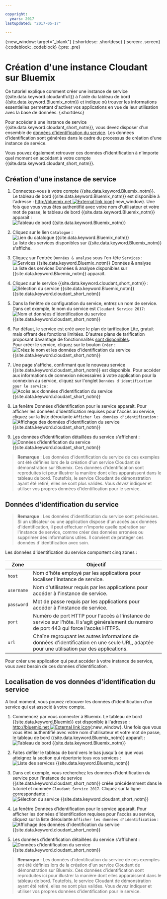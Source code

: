 ```yaml
---

copyright:
  years: 2017
lastupdated: "2017-05-17"

---
```


{:new_window: target="_blank"}
{:shortdesc: .shortdesc}
{:screen: .screen}
{:codeblock: .codeblock}
{:pre: .pre}

# Création d'une instance Cloudant sur Bluemix

Ce tutoriel explique comment créer une instance de service
{{site.data.keyword.cloudantfull}} à l'aide du tableau de bord
{{site.data.keyword.Bluemix_notm}} et indique où trouver les informations
essentielles permettant d'activer vos applications en vue de leur utilisation avec la
base de données.
{:shortdesc}

Pour accéder à une instance de service
{{site.data.keyword.cloudant_short_notm}}, vous devez disposer d'un ensemble de
[données d'identification du service](#the-service-credentials).
Les données d'identification sont générées dans le cadre du processus de création d'une instance de service. 

Vous pouvez également retrouver ces données d'identification à n'importe quel
moment en accédant à votre compte {{site.data.keyword.cloudant_short_notm}}.

## Création d'une instance de service

1.  Connectez-vous à votre compte {{site.data.keyword.Bluemix_notm}}.<br/>
Le tableau de bord {{site.data.keyword.Bluemix_notm}} est disponible à l'adresse :
    [http://bluemix.net ![External link icon](../images/launch-glyph.svg "External link icon")](http://bluemix.net){:new_window}.
    Une fois que vous vous êtes authentifié avec votre nom d'utilisateur et votre mot de passe, le tableau de bord {{site.data.keyword.Bluemix_notm}} apparaît :<br/>
    ![Tableau de bord {{site.data.keyword.Bluemix_notm}}](images/img0001.png)

2.  Cliquez sur le lien `Catalogue` :<br/>
    ![Lien du catalogue {{site.data.keyword.Bluemix_notm}}](images/img0002.png)<br/>
    La liste des services disponibles sur {{site.data.keyword.Bluemix_notm}} s'affiche. 

3.  Cliquez sur l'entrée `Données & analyse` sous l'en-tête `Services` :<br/>
    ![Services {{site.data.keyword.Bluemix_notm}} Données & analyse](images/img0003.png)<br/>
    La liste des services Données & analyse disponibles sur {{site.data.keyword.Bluemix_notm}} apparaît.

4.  Cliquez sur le service {{site.data.keyword.cloudant_short_notm}} :<br>
    ![Sélection du service {{site.data.keyword.Bluemix_notm}} {{site.data.keyword.cloudant_short_notm}}](images/img0004.png)

5.  Dans la fenêtre de configuration du service, entrez un nom de service.
    Dans cet exemple, le nom du service est `Cloudant Service 2017`:<br/>
    ![Nom et données d'identification du service {{site.data.keyword.cloudant_short_notm}}](images/img0005.png)

6.  Par défaut, le service est créé avec le plan de tarification Lite, gratuit mais offrant des fonctions limitées.
    D'autres plans de tarification proposant davantage de fonctionnalités [sont disponibles](../offerings/bluemix.html).<br/>
    Pour créer le service, cliquez sur le bouton `Créer` :<br/>
    ![Créez le nom et les données d'identification du service {{site.data.keyword.cloudant_short_notm}}](images/img0006.png)

7.  Une page s'affiche, confirmant que le nouveau service {{site.data.keyword.cloudant_short_notm}} est disponible.
    Pour accéder aux informations de connexion nécessaires à votre application pour la connexion au service, cliquez sur l'onglet `Données d'identification pour le service` :<br/>
    ![Accès aux données d'identification du service {{site.data.keyword.cloudant_short_notm}}](images/img0007.png)

8.  La fenêtre Données d'identification pour le service apparaît.
    Pour afficher les données d'identification requises pour l'accès au service, cliquez
sur la liste déroulante `Afficher les données d'identification` :<br/>
    ![Affichage des données d'identification du service {{site.data.keyword.cloudant_short_notm}}](images/img0008.png)

9.  Les données d'identification détaillées du service s'affichent : <br/>
    ![Données d'identification du service {{site.data.keyword.cloudant_short_notm}}](images/img0009.png)

>   **Remarque** : Les données d'identification du service de ces exemples
    ont été définies lors de la création d'un service Cloudant de démonstration sur Bluemix.
    Ces données d'identification sont reproduites ici pour illustrer la manière dont elles apparaissent dans le tableau de bord.
    Toutefois, le service Cloudant de démonstration ayant été retiré, elles ne sont plus
valides. Vous _devez_ indiquer et utiliser vos propres
données d'identification pour le service.
## Données d'identification du service

>   **Remarque** : Les données d'identification du service sont précieuses. 
    Si un utilisateur ou une application dispose d'un accès aux données d'identification,
il peut effectuer n'importe quelle opération sur l'instance de service, comme créer des
données erronées ou supprimer des informations utiles.
    Il convient de protéger ces données d'identification avec soin.

Les données d'identification du service comportent cinq zones : 

Zone       | Objectif
-----------|--------
`host`     | Nom d'hôte employé par les applications pour localiser l'instance de service. 
`username` | Nom d'utilisateur requis par les applications pour accéder à l'instance de service. 
`password` | Mot de passe requis par les applications pour accéder à l'instance de service. 
`port`     | Numéro de port HTTP pour l'accès à l'instance de service sur l'hôte. Il s'agit généralement du numéro de port 443 qui force l'accès HTTPS.
`url`      | Chaîne regroupant les autres informations de données d'identification en une seule URL, adaptée pour une utilisation par des applications.

Pour créer une application qui peut accéder à votre instance de service, vous avez besoin de ces données d'identification. 

## Localisation de vos données d'identification du service

A tout moment, vous pouvez retrouver les données d'identification d'un service qui est associé à votre compte.

1.  Commencez par vous connecter à Bluemix.
    Le tableau de bord {{site.data.keyword.Bluemix}} est disponible à l'adresse :
    [http://bluemix.net ![External link icon](../images/launch-glyph.svg "External link icon")](http://bluemix.net){:new_window}.
    Une fois que vous vous êtes authentifié avec votre nom d'utilisateur et votre mot de
passe, le tableau de bord {{site.data.keyword.Bluemix_notm}} apparaît :<br/>
    ![Tableau de bord {{site.data.keyword.Bluemix_notm}}](images/img0001.png)

2.  Faites défiler le tableau de bord vers le bas jusqu'à ce que vous atteignez la section qui répertorie tous vos services :<br/>
    ![Liste des services {{site.data.keyword.Bluemix_notm}}](images/img0010.png)

3.  Dans cet exemple, vous recherchez les données d'identification du service pour
l'instance de service {{site.data.keyword.cloudant_short_notm}} créée précédemment dans le tutoriel et nommée `Cloudant Service 2017`.
    Cliquez sur la ligne correspondante :<br/>
    ![Sélection du service {{site.data.keyword.cloudant_short_notm}}](images/img0011.png)

3.  La fenêtre Données d'identification pour le service apparaît.
    Pour afficher les données d'identification requises pour l'accès au service, cliquez
sur la liste déroulante `Afficher les données d'identification` :<br/>
    ![Affichage des données d'identification du service {{site.data.keyword.cloudant_short_notm}}](images/img0008.png)

4.  Les données d'identification détaillées du service s'affichent : <br/>
    ![Données d'identification du service {{site.data.keyword.cloudant_short_notm}}](images/img0009.png)

>   **Remarque** : Les données d'identification du service de ces exemples
    ont été définies lors de la création d'un service Cloudant de démonstration sur Bluemix.
    Ces données d'identification sont reproduites ici pour illustrer la manière dont elles apparaissent dans le tableau de bord.
    Toutefois, le service Cloudant de démonstration ayant été retiré, elles ne sont plus
valides. Vous _devez_ indiquer et utiliser vos propres données
d'identification pour le service.
